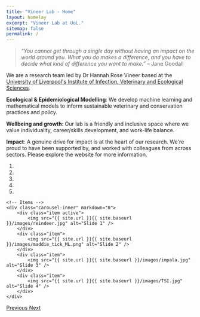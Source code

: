 ```yaml
---
title: "Vineer Lab - Home"
layout: homelay
excerpt: "Vineer Lab at UoL."
sitemap: false
permalink: /
---
```


> *“You cannot get through a single day without having an impact on the world around you. What you do makes a difference, and you have to decide what kind of difference you want to make.”* – Jane Goodall

We are a research team led by Dr Hannah Rose Vineer based at the [University of Liverpool's Institute of Infection, Veterinary and Ecological Sciences](https://www.liverpool.ac.uk/infection-veterinary-and-ecological-sciences/).

**Ecological & Epidemiological Modelling**: We develop machine learning and mathematical models to inform sustainable veterinary and conservation practices and policy.

**Wellbeing and growth**: Our lab is a friendly and inclusive space where we value individuality, career/skills development, and work-life balance.

**Impact**: A genuine drive for impact is at the heart of our research. We're proud to have been supported by, and worked with colleagues from across sectors. Please explore the website for more information.

<div markdown="0" id="carousel" class="carousel slide" data-ride="carousel" data-interval="4000" data-pause="hover" >
    <!-- Menu -->
    <ol class="carousel-indicators">
        <li data-target="#carousel" data-slide-to="0" class="active"></li>
        <li data-target="#carousel" data-slide-to="1"></li>
        <li data-target="#carousel" data-slide-to="2"></li>
        <li data-target="#carousel" data-slide-to="3"></li>
        <li data-target="#carousel" data-slide-to="4"></li>
    </ol>

    <!-- Items -->
    <div class="carousel-inner" markdown="0">
        <div class="item active">
            <img src="{{ site.url }}{{ site.baseurl }}/images/reindeer.jpg" alt="Slide 1" />
        </div>
        <div class="item">
            <img src="{{ site.url }}{{ site.baseurl }}/images/maddie_tick_ML.png" alt="Slide 2" />
        </div>
        <div class="item">
            <img src="{{ site.url }}{{ site.baseurl }}/images/impala.jpg" alt="Slide 3" />
        </div>
        <div class="item">
            <img src="{{ site.url }}{{ site.baseurl }}/images/TSI.jpg" alt="Slide 4" />
        </div>
    </div>
  <a class="left carousel-control" href="#carousel" role="button" data-slide="prev">
    <span class="glyphicon glyphicon-chevron-left" aria-hidden="true"></span>
    <span class="sr-only">Previous</span>
  </a>
  <a class="right carousel-control" href="#carousel" role="button" data-slide="next">
    <span class="glyphicon glyphicon-chevron-right" aria-hidden="true"></span>
    <span class="sr-only">Next</span>
  </a>
</div>



<!--- <figure class="fourth">
  <img src="{{ site.url }}{{ site.baseurl }}/images/logopic/Logo_Leiden.jpg" style="width: 210px">
  <img src="{{ site.url }}{{ site.baseurl }}/images/logopic/Logo_Nanofront.jpg" style="width: 110px">
  <img src="{{ site.url }}{{ site.baseurl }}/images/logopic/Logo_NWO.jpg" style="width: 120px">
  <img src="{{ site.url }}{{ site.baseurl }}/images/logopic/Logo_ERC.jpg" style="width: 110px">
</figure>
-->
